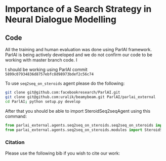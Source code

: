 # Importance of a Search Strategy in Neural Dialogue Modelling

## Code

All the training and human evaluation was done using ParlAI framework. ParlAI is being actively
developed and we do not confirm our code to be working with master branch code. I

t should be working using ParlAI commit `5899c07934836d8757ebfc8d98973bdef2c56c74`

To use `seq2seq_on_steroids` agent please do the following:
```bash
git clone git@github.com:facebookresearch/ParlAI.git
git clone git@github.com:uralik/beamybeam.git ParlAI/parlai_external
cd ParlAI; python setup.py develop
``` 
After that you should be able to import SteroidSeq2seqAgent using this command:
```python
from parlai_external.agents.seq2seq_on_steroids.seq2seq_on_steroids import SteroidSeq2seqAgent
from parlai_external.agents.seq2seq_on_steroids.modules import SteroidSeq2seq
```



### Citation
Please use the following bib if you wish to cite our work:


